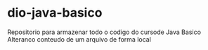 # dio-java-basico
Repositorio para armazenar todo o codigo do cursode Java Basico
Alteranco conteudo de um arquivo de forma local